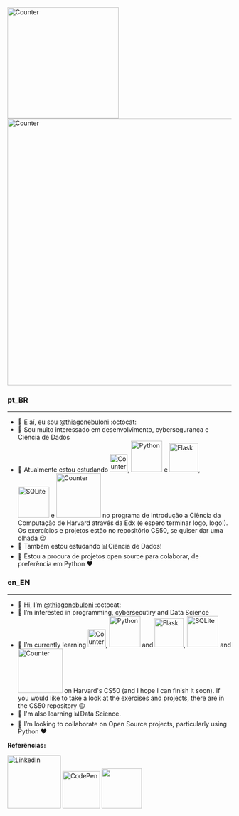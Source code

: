 <div><img src="https://github-readme-stats.vercel.app/api/top-langs/?username=thiagonebuloni" alt="Counter" width=250 />  <img src="https://github-profile-summary-cards.vercel.app/api/cards/profile-details?username=thiagonebuloni&theme=vue" alt="Counter" width=600 /></div>


### pt_BR
---
- 👋 E aí, eu sou <a href="https://www.linkedin.com/in/thiago-nebuloni-51446593/" target="_blank">@thiagonebuloni</a> :octocat:
- 👀 Sou muito interessado em desenvolvimento, cybersegurança e Ciência de Dados
- 🌱 Atualmente estou estudando <img src="https://img.shields.io/badge/C-00599C?style=for-the-badge&logo=c&logoColor=white" alt="Counter" width=40 />, <img src="https://img.shields.io/badge/Python-FFD43B?style=for-the-badge&logo=python&logoColor=blue" alt="Python" width=70 style="max-width=100%;"/> e <img src="https://img.shields.io/badge/Flask-000000?style=for-the-badge&logo=flask&logoColor=white" alt="Flask" width=65 style="max-width=100%;"/>, <img src="https://img.shields.io/badge/SQLite-07405E?style=for-the-badge&logo=sqlite&logoColor=white" alt="SQLite" width=70 /> e <img src="https://img.shields.io/badge/JavaScript-323330?style=for-the-badge&logo=javascript&logoColor=F7DF1E" alt="Counter" width=100 /> no programa de Introdução a Ciência da Computação de Harvard através da Edx (e espero terminar logo, logo!). Os exercícios e projetos estão no repositório CS50, se quiser dar uma olhada :wink:
- 🌱 Também estou estudando 📊Ciência de Dados!
- 🔎 Estou a procura de projetos open source para colaborar, de preferência em Python :heart:


### en_EN
---
- 👋 Hi, I’m <a href="https://www.linkedin.com/in/thiago-nebuloni-51446593/" target="_blank">@thiagonebuloni</a> :octocat:
- 👀 I’m interested in programming, cybersecutiry and Data Science
- 🌱 I’m currently learning <img src="https://img.shields.io/badge/C-00599C?style=for-the-badge&logo=c&logoColor=white" alt="Counter" width=40 />, <img src="https://img.shields.io/badge/Python-FFD43B?style=for-the-badge&logo=python&logoColor=blue" alt="Python" width=70 style="max-width=100%;"/> and <img src="https://img.shields.io/badge/Flask-000000?style=for-the-badge&logo=flask&logoColor=white" alt="Flask" width=65 style="max-width=100%;"/>, <img src="https://img.shields.io/badge/SQLite-07405E?style=for-the-badge&logo=sqlite&logoColor=white" alt="SQLite" width=70 /> and <img src="https://img.shields.io/badge/JavaScript-323330?style=for-the-badge&logo=javascript&logoColor=F7DF1E" alt="Counter" width=100 /> on Harvard's CS50 (and I hope I can finish it soon). If you would like to take a look at the exercises and projects, there are in the CS50 repository :wink:
- 🌱 I'm also learning 📊Data Science. 
- 🔎 I’m looking to collaborate on Open Source projects, particularly using Python :heart:


<p><strong>Referências:</strong></p>
<div><a href="https://www.linkedin.com/in/thiago-nebuloni-51446593/" target="_blank"><img src="https://img.shields.io/badge/thiagonebuloni-0077B5?style=flat-square&logo=linkedin&logoColor=white&link=https://www.linkedin.com/in/thiago-nebuloni-51446593/" alt="LinkedIn" width=120 /></a> <a href="https://codepen.io/ThiagoNebuloni/"><img src="https://img.shields.io/badge/Codepen-000000?style=for-the-badge&logo=codepen&logoColor=blue" alt="CodePen" width=84 /></a>
<a href="https://twitter.com/Nebulonit" alt="Twitter" target="_blank"><img src="https://img.shields.io/badge/Nebulonit-1DA1F2?style=flat-square&logo=twitter&logoColor=white" width=90 /></a></div>


<!---


<a href="https://www.linkedin.com/in/thiagonebuloni-"><img src="https://img.shields.io/badge/thiagonebuloni-0077B5?style=flat-square&logo=linkedin&logoColor=white&link=https://www.linkedin.com/in/thiagonebuloni-" target="new" alt="LinkedIn" width=120 /></a>
<a href="https://img.shields.io/badge/-natansl-blue?style=flat-square&logo=Linkedin&logoColor=white&link=https://www.linkedin.com/in/natanael-de-sousa-leite-57980725/"><img src="https://img.shields.io/badge/-natansl-blue?style=flat-square&logo=Linkedin&logoColor=white&link=https://www.linkedin.com/in/natanael-de-sousa-leite-57980725/"></a>
** Linkedin **

<img src="https://img.shields.io/badge/-GitHub-181717?style=flat-square&logo=github" alt="Counter" width=100 />
<img src="https://github-profile-summary-cards.vercel.app/api/cards/profile-details?username=thiagonebuloni&theme=vue" alt="Counter" width=500 /> ***
<img src="https://github-readme-stats.vercel.app/api?username=thiagonebuloni" alt="Counter" width=500 />
<img src="https://github-readme-stats.vercel.app/api/top-langs/?username=thiagonebuloni" alt="Counter" width=300 />
<img src="https://hits.seeyoufarm.com/api/count/incr/badge.svg?url=https%3A%2F%2Fgithub.com%2Fthiagonebuloni1212%2Fhit-counter" alt="Counter" width=90 />
<img src="https://github-readme-streak-stats.herokuapp.com/?user=thiagonebuloni" alt="Coding stats" width=500 />
<img src="https://raw.githubusercontent.com/devicons/devicon/master/icons/python/python-original.svg" alt="Python" height="40" width=40/>
<img src="https://img.shields.io/badge/Flask-000000?style=for-the-badge&logo=flask&logoColor=white" alt="Flask" style="max-width=100%;"/>
<img src="https://img.shields.io/badge/Python-FFD43B?style=for-the-badge&logo=python&logoColor=blue" alt="Python" width=85 style="max-width=100%;"/>


https://img.shields.io/badge/Tumblr-%2336465D.svg?&style=for-the-badge&logo=Tumblr&logoColor=white
https://img.shields.io/badge/LinkedIn-0077B5?style=for-the-badge&logo=linkedin&logoColor=white
https://img.shields.io/badge/GitHub-100000?style=for-the-badge&logo=github&logoColor=white
https://img.shields.io/badge/Codepen-000000?style=for-the-badge&logo=codepen&logoColor=white
https://img.shields.io/badge/HackTheBox-111927?style=for-the-badge&logo=Hack%20The%20Box&logoColor=9FEF00
https://img.shields.io/badge/Linux-FCC624?style=for-the-badge&logo=linux&logoColor=black
https://img.shields.io/badge/Kali_Linux-557C94?style=for-the-badge&logo=kali-linux&logoColor=white
https://img.shields.io/badge/Debian-A81D33?style=for-the-badge&logo=debian&logoColor=white
https://img.shields.io/badge/Pandas-2C2D72?style=for-the-badge&logo=pandas&logoColor=white
https://img.shields.io/badge/Numpy-777BB4?style=for-the-badge&logo=numpy&logoColor=white
https://img.shields.io/badge/JavaScript-323330?style=for-the-badge&logo=javascript&logoColor=F7DF1E
https://img.shields.io/badge/C-00599C?style=for-the-badge&logo=c&logoColor=white
https://img.shields.io/badge/Jupyter-F37626.svg?&style=for-the-badge&logo=Jupyter&logoColor=white
<img src="https://raw.githubusercontent.com/devicons/devicon/master/icons/python/python-original.svg" alt="Python" height="40" width=40/>
<img src="https://img.shields.io/badge/Flask-000000?style=for-the-badge&logo=flask&logoColor=white" alt="Flask" style="max-width=100%;"/>

thiagonebuloni/thiagonebuloni is a ✨ special ✨ repository because its `README.md` (this file) appears on your GitHub profile.
You can click the Preview link to take a look at your changes.
--->
